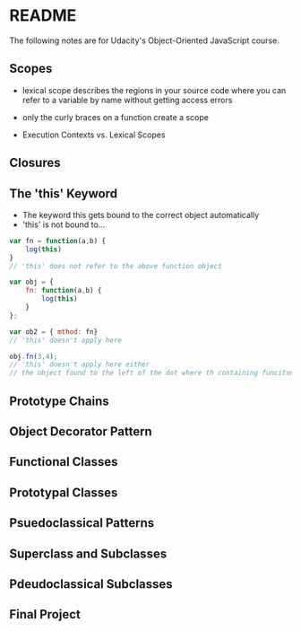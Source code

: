 # README

The following notes are for Udacity's Object-Oriented JavaScript course.

## Scopes
- lexical scope describes the regions in your source code where you can refer to a variable
by name without getting access errors
- only the curly braces on a function create a scope

- Execution Contexts vs. Lexical Scopes

## Closures


## The 'this' Keyword
- The keyword this gets bound to the correct object automatically
- 'this' is not bound to...

```js
var fn = function(a,b) {
	log(this)
}
// 'this' does not refer to the above function object

var obj = {
	fn: function(a,b) {
		log(this)
	}
};

var ob2 = { mthod: fn}
// 'this' doesn't apply here

obj.fn(3,4);
// 'this' doesn't apply here either
// the object found to the left of the dot where th containing funciton is called => 'this' does apply here

```



## Prototype Chains



## Object Decorator Pattern



## Functional Classes



## Prototypal Classes



## Psuedoclassical Patterns



## Superclass and Subclasses



## Pdeudoclassical Subclasses



## Final Project



